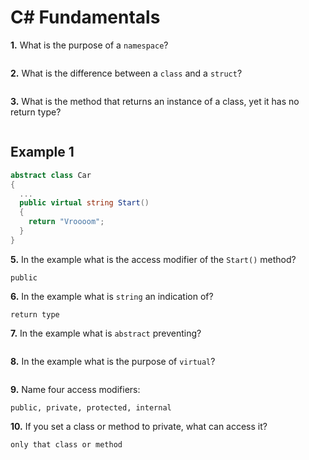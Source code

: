 # C# Fundamentals


**1.** What is the purpose of a `namespace`?
<!-- enter you answer in the space below -->
```

```
**2.** What is the difference between a `class` and a `struct`?
<!-- enter you answer in the space below -->
```

```
**3.** What is the method that returns an instance of a class, yet it has no return type?
<!-- enter you answer in the space below -->
```

```
## Example 1
```c#
abstract class Car
{
  ...
  public virtual string Start()
  {
    return "Vroooom";
  }
}
```
**5.** In the example what is the access modifier of the `Start()` method?
<!-- enter you answer in the space below -->
```
public
```
**6.** In the example what is `string` an indication of?
<!-- enter you answer in the space below -->
```
return type
```
**7.** In the example what is `abstract` preventing?
<!-- enter you answer in the space below -->
```

```
**8.** In the example what is the purpose of `virtual`?
<!-- enter you answer in the space below -->
```

```
**9.** Name four access modifiers:
<!-- enter you answer in the space below -->
```
public, private, protected, internal
```
**10.** If you set a class or method to private, what can access it?
<!-- enter you answer in the space below -->
```
only that class or method
```